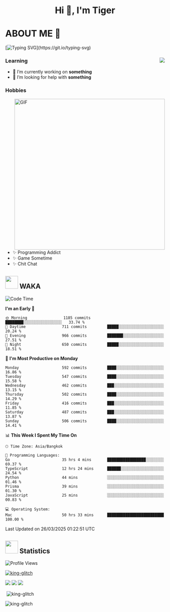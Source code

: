 <h1 align="center">Hi 👋, I'm Tiger</h1>




# ABOUT ME 💬

[![Typing SVG](https://readme-typing-svg.herokuapp.com?color=22F771&vCenter=true&lines=A+perssionate+developer+from+nowhere.)](https://git.io/typing-svg)

<div>
 <img align="right" src="https://spotify-github-profile.vercel.app/api/view?uid=12129734423&cover_image=false&theme=default&bar_color=22d016&bar_color_cover=true" />
 <h3>Learning</h3>
 
 <ul>
  <li>🔭 I’m currently working on <b>something</b></li>
  <li>🤝 I’m looking for help with <b>something</b></li>
 </ul>
 
</div>
<div>
 <h3>Hobbies</h3>
 <img align="right" height="475px"  alt="GIF" src="https://i.pinimg.com/originals/1f/b7/db/1fb7dbee557e5ed509f7517da8a84d58.gif" />
 <ul>
  <li>✨ Programming Addict</li>
  <li>✨ Game Sometime</li>
  <li>✨ Chit Chat</li>
 </ul>
 
</div>



## <img height="40" src="https://raw.githubusercontent.com/innng/innng/master/assets/kyubey.gif"/> WAKA

<!--START_SECTION:waka-->
![Code Time](http://img.shields.io/badge/Code%20Time-3%2C608%20hrs%208%20mins-blue)

**I'm an Early 🐤** 

```text
🌞 Morning                1185 commits        ████████░░░░░░░░░░░░░░░░░   33.74 % 
🌆 Daytime                711 commits         █████░░░░░░░░░░░░░░░░░░░░   20.24 % 
🌃 Evening                966 commits         ███████░░░░░░░░░░░░░░░░░░   27.51 % 
🌙 Night                  650 commits         █████░░░░░░░░░░░░░░░░░░░░   18.51 % 
```
📅 **I'm Most Productive on Monday** 

```text
Monday                   592 commits         ████░░░░░░░░░░░░░░░░░░░░░   16.86 % 
Tuesday                  547 commits         ████░░░░░░░░░░░░░░░░░░░░░   15.58 % 
Wednesday                462 commits         ███░░░░░░░░░░░░░░░░░░░░░░   13.15 % 
Thursday                 502 commits         ████░░░░░░░░░░░░░░░░░░░░░   14.29 % 
Friday                   416 commits         ███░░░░░░░░░░░░░░░░░░░░░░   11.85 % 
Saturday                 487 commits         ███░░░░░░░░░░░░░░░░░░░░░░   13.87 % 
Sunday                   506 commits         ████░░░░░░░░░░░░░░░░░░░░░   14.41 % 
```


📊 **This Week I Spent My Time On** 

```text
🕑︎ Time Zone: Asia/Bangkok

💬 Programming Languages: 
Go                       35 hrs 4 mins       █████████████████░░░░░░░░   69.37 % 
TypeScript               12 hrs 24 mins      ██████░░░░░░░░░░░░░░░░░░░   24.54 % 
Python                   44 mins             ░░░░░░░░░░░░░░░░░░░░░░░░░   01.46 % 
Prisma                   39 mins             ░░░░░░░░░░░░░░░░░░░░░░░░░   01.30 % 
JavaScript               25 mins             ░░░░░░░░░░░░░░░░░░░░░░░░░   00.83 % 

💻 Operating System: 
Mac                      50 hrs 33 mins      █████████████████████████   100.00 % 
```


 Last Updated on 26/03/2025 01:22:51 UTC
<!--END_SECTION:waka-->
## <img height="40" src="https://raw.githubusercontent.com/innng/innng/master/assets/kyubey.gif"/> Statistics
![Profile Views](https://komarev.com/ghpvc/?username=king-glitch)  

<p align="left"> 
 <a href="https://github.com/ryo-ma/github-profile-trophy">
  <img src="https://github-profile-trophy.vercel.app/?username=king-glitch&theme=dracula" alt="king-glitch" />
 </a> </p>

![](https://github-profile-summary-cards.vercel.app/api/cards/profile-details?username=king-glitch&theme=dracula)
![](https://github-profile-summary-cards.vercel.app/api/cards/stats?username=king-glitch&theme=dracula) 
![](https://github-profile-summary-cards.vercel.app/api/cards/productive-time?username=king-glitch&theme=dracula)


<p>&nbsp;<img align="center" src="https://github-readme-stats.vercel.app/api?username=king-glitch&theme=dracula" alt="king-glitch" /></p>

<p><img align="center" src="https://github-readme-streak-stats.herokuapp.com/?user=king-glitch&theme=dracula" alt="king-glitch" /></p>
